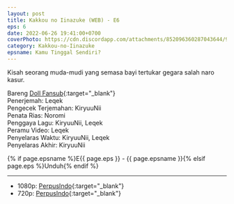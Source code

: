 ```yaml
---
layout: post
title: Kakkou no Iinazuke (WEB) - E6
eps: 6
date: 2022-06-26 19:41:00+0700
coverPhoto: https://cdn.discordapp.com/attachments/852096360287043644/991700398966583306/unknown.png
category: Kakkou-no-Iinazuke
epsname: Kamu Tinggal Sendiri?
---
```


Kisah seorang muda-mudi yang semasa bayi tertukar gegara salah naro kasur.

Bareng [Doll Fansub](https://www.perpusindo.info/user/Leqek){:target="_blank"}<br>
Penerjemah: Leqek<br>
Pengecek Terjemahan: KiryuuNii<br>
Penata Rias: Noromi<br>
Penggaya Lagu: KiryuuNii, Leqek<br>
Peramu Video: Leqek<br>
Penyelaras Waktu: KiryuuNii, Leqek<br>
Penyelaras Akhir: KiryuuNii<br>

{% if page.epsname %}E{{ page.eps }} - {{ page.epsname }}{% elsif page.eps %}Unduh{% endif %}

---
- 1080p: [PerpusIndo](https://www.perpusindo.info/berkas/Kgfyd8NS){:target="_blank"}<br>
- 720p: [PerpusIndo](https://www.perpusindo.info/berkas/AMqEPZNj){:target="_blank"}
